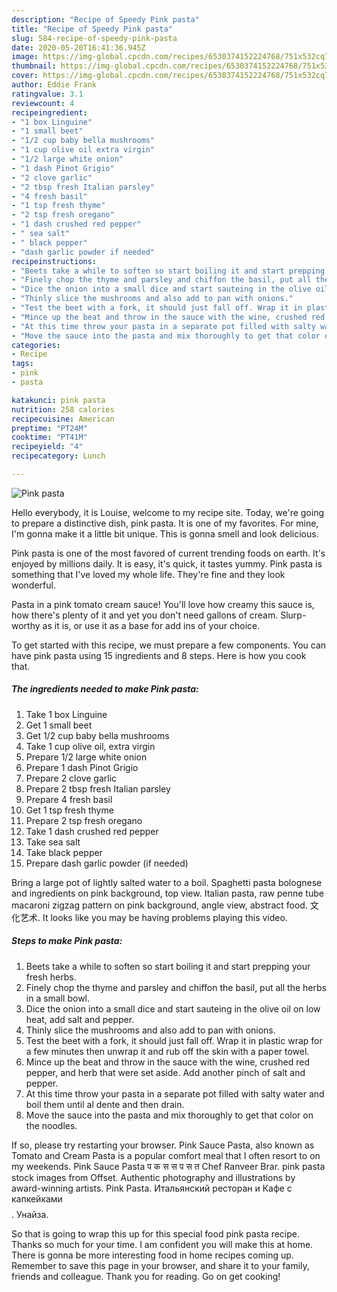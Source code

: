 ```yaml
---
description: "Recipe of Speedy Pink pasta"
title: "Recipe of Speedy Pink pasta"
slug: 584-recipe-of-speedy-pink-pasta
date: 2020-05-20T16:41:36.945Z
image: https://img-global.cpcdn.com/recipes/6530374152224768/751x532cq70/pink-pasta-recipe-main-photo.jpg
thumbnail: https://img-global.cpcdn.com/recipes/6530374152224768/751x532cq70/pink-pasta-recipe-main-photo.jpg
cover: https://img-global.cpcdn.com/recipes/6530374152224768/751x532cq70/pink-pasta-recipe-main-photo.jpg
author: Eddie Frank
ratingvalue: 3.1
reviewcount: 4
recipeingredient:
- "1 box Linguine"
- "1 small beet"
- "1/2 cup baby bella mushrooms"
- "1 cup olive oil extra virgin"
- "1/2 large white onion"
- "1 dash Pinot Grigio"
- "2 clove garlic"
- "2 tbsp fresh Italian parsley"
- "4 fresh basil"
- "1 tsp fresh thyme"
- "2 tsp fresh oregano"
- "1 dash crushed red pepper"
- " sea salt"
- " black pepper"
- "dash garlic powder if needed"
recipeinstructions:
- "Beets take a while to soften so start boiling it and start prepping your fresh herbs."
- "Finely chop the thyme and parsley and chiffon the basil, put all the herbs in a small bowl."
- "Dice the onion into a small dice and start sauteing in the olive oil on low heat, add salt and pepper."
- "Thinly slice the mushrooms and also add to pan with onions."
- "Test the beet with a fork, it should just fall off. Wrap it in plastic wrap for a few minutes then unwrap it and rub off the skin with a paper towel."
- "Mince up the beat and throw in the sauce with the wine, crushed red pepper, and herb that were set aside. Add another pinch of salt and pepper."
- "At this time throw your pasta in a separate pot filled with salty water and boil them until al dente and then drain."
- "Move the sauce into the pasta and mix thoroughly to get that color on the noodles."
categories:
- Recipe
tags:
- pink
- pasta

katakunci: pink pasta 
nutrition: 258 calories
recipecuisine: American
preptime: "PT24M"
cooktime: "PT41M"
recipeyield: "4"
recipecategory: Lunch

---
```



![Pink pasta](https://img-global.cpcdn.com/recipes/6530374152224768/751x532cq70/pink-pasta-recipe-main-photo.jpg)

Hello everybody, it is Louise, welcome to my recipe site. Today, we're going to prepare a distinctive dish, pink pasta. It is one of my favorites. For mine, I'm gonna make it a little bit unique. This is gonna smell and look delicious.

Pink pasta is one of the most favored of current trending foods on earth. It's enjoyed by millions daily. It is easy, it's quick, it tastes yummy. Pink pasta is something that I've loved my whole life. They're fine and they look wonderful.

Pasta in a pink tomato cream sauce! You&#39;ll love how creamy this sauce is, how there&#39;s plenty of it and yet you don&#39;t need gallons of cream. Slurp-worthy as it is, or use it as a base for add ins of your choice.


To get started with this recipe, we must prepare a few components. You can have pink pasta using 15 ingredients and 8 steps. Here is how you cook that.

<!--inarticleads1-->

##### The ingredients needed to make Pink pasta:

1. Take 1 box Linguine
1. Get 1 small beet
1. Get 1/2 cup baby bella mushrooms
1. Take 1 cup olive oil, extra virgin
1. Prepare 1/2 large white onion
1. Prepare 1 dash Pinot Grigio
1. Prepare 2 clove garlic
1. Prepare 2 tbsp fresh Italian parsley
1. Prepare 4 fresh basil
1. Get 1 tsp fresh thyme
1. Prepare 2 tsp fresh oregano
1. Take 1 dash crushed red pepper
1. Take  sea salt
1. Take  black pepper
1. Prepare dash garlic powder (if needed)


Bring a large pot of lightly salted water to a boil. Spaghetti pasta bolognese and ingredients on pink background, top view. Italian pasta, raw penne tube macaroni zigzag pattern on pink background, angle view, abstract food. 文化艺术. It looks like you may be having problems playing this video. 

<!--inarticleads2-->

##### Steps to make Pink pasta:

1. Beets take a while to soften so start boiling it and start prepping your fresh herbs.
1. Finely chop the thyme and parsley and chiffon the basil, put all the herbs in a small bowl.
1. Dice the onion into a small dice and start sauteing in the olive oil on low heat, add salt and pepper.
1. Thinly slice the mushrooms and also add to pan with onions.
1. Test the beet with a fork, it should just fall off. Wrap it in plastic wrap for a few minutes then unwrap it and rub off the skin with a paper towel.
1. Mince up the beat and throw in the sauce with the wine, crushed red pepper, and herb that were set aside. Add another pinch of salt and pepper.
1. At this time throw your pasta in a separate pot filled with salty water and boil them until al dente and then drain.
1. Move the sauce into the pasta and mix thoroughly to get that color on the noodles.


If so, please try restarting your browser. Pink Sauce Pasta, also known as Tomato and Cream Pasta is a popular comfort meal that I often resort to on my weekends. Pink Sauce Pasta प क स स प स त Chef Ranveer Brar. pink pasta stock images from Offset. Authentic photography and illustrations by award-winning artists. Pink Pasta. Итальянский ресторан и Кафе с капкейками$$$$. Унайза. 

So that is going to wrap this up for this special food pink pasta recipe. Thanks so much for your time. I am confident you will make this at home. There is gonna be more interesting food in home recipes coming up. Remember to save this page in your browser, and share it to your family, friends and colleague. Thank you for reading. Go on get cooking!
